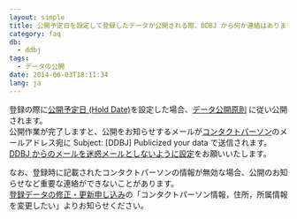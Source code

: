 ```yaml
---
layout: simple
title: 公開予定日を設定して登録したデータが公開される際、DDBJ から何か連絡はありますか
category: faq
db:
  - ddbj
tags: 
  - データの公開
date: 2014-06-03T18:11:34
lang: ja
---
```


登録の際に[公開予定日 (Hold Date)](/ddbj/submission.html#holddate)を設定した場合、[データ公開原則](/documents/data-release-policy.html) に従い公開されます。  
公開作業が完了しますと、公開をお知らせするメールが[コンタクトパーソン](/ddbj/submission.html#contact)のメールアドレス宛に Subject: \[DDBJ\] Publicized your data で送信されます。  
[DDBJ からのメールを迷惑メールとしないように設定](/precautions.html)をお願いいたします。

なお、登録時に記載されたコンタクトパーソンの情報が無効な場合、公開のお知らせなど重要な連絡ができないことがあります。  
[登録データの修正・更新申し込み](/ddbj/update-form.html )の「コンタクトパーソン情報，住所，所属情報を変更したい」よりお知らせください。
